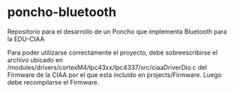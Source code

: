 # poncho-bluetooth
Repositorio para el desarrollo de un Poncho que implementa Bluetooth para la EDU-CIAA

Para poder utilizarse correctamente el proyecto, debe sobreescribirse el archivo ubicado en /modules/drivers/cortexM4/lpc43xx/lpc4337/src/ciaaDriverDio.c del Firmware de la CIAA por el que esta incluido en projects/Firmware. Luego debe recompilarse el Firmware.
